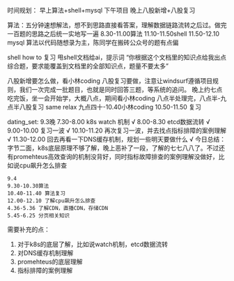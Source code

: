 时间规划：
    早上算法+shell+mysql
    下午项目
    晚上八股新增+八股复习


算法：五分钟速想解法，想不到思路直接看答案，理解数据链路流转之后过。做完一百题的思路之后统一实地写一遍
8.30-11.00算法
11.10-11.50shell
11.50-12.10 mysql
算法以代码随想录为主，陈同学在搬砖公众号的题有点偏

shell how to 复习
甩shell文档给ai，提示词 “你根据这个文档里的知识点给我出点综合题，要求能覆盖到文档里的全部知识点，题量不要太多”

八股新增要怎么做，看小林coding
八股复习要做，注意让windsurf遵循项目规则，我们一次完成一批题目，也就是同时回答三题，等系统的追问。
晚上约七点吃完饭，坐一会开始学，大概八点，期间看小林coding
八点半处理完，八点半-九点半八股复习
same relax 九点四十-10.40小林coding
10.50-11.50 复习


dating_set:
    9.3晚 7.30-8.00 k8s watch 机制 √
    8.00-8.30 etcd数据流转  √
    9.00-10.00 复习一波 √
    10.10-11.20 再次复习一波，并去找点指标排障的案例理解 √
    11.30-12.00 回去再看一下DNS缓存机制，规划一些明天要做什么 √
    今日总结：
        字节二面，k8s底层原理不够了解，晚上恶补了一段，了解的七七八八了。不过还有promehteus高效查询的机制没背好，同时指标故障排查的案例理解没做好，比如说cpu飙升怎么排查

    9.4 
    9.30-10.30算法
    10.40-11.40 算法复习
    12.00-12.10 了解cpu飙升怎么排查
    4.36-5.36 了解CDN，直播CDN，存储CDN
    5.45-6.25 分页相关知识


需要补充的点：
1. 对于k8s的底层了解，比如说watch机制，etcd数据流转
2. 对DNS缓存机制理解
3. promehteus的底层理解
4. 指标排障的案例理解